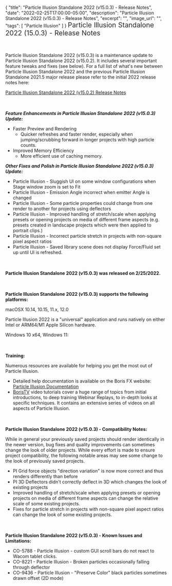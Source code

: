 {
  "title": "Particle Illusion Standalone 2022 (v15.0.3) - Release Notes",
  "date": "2022-02-25T17:00:00-05:00",
  "description": "Particle Illusion Standalone 2022 (v15.0.3) - Release Notes",
  "excerpt": "",
  "image_url": "",
  "tags": [
    "Particle Illusion"
  ]
}
<span style="color: rgb(40, 40, 40); font-size: 1.5em; word-spacing: 0.5px;">Particle Illusion Standalone 2022 (15.0.3) - Release Notes</span>

<span style="font-size: 1rem;"> </span>

Particle Illusion Standalone 2022 (v15.0.3) is a maintenance update to Particle Illusion Standalone 2022 (v15.0.2).  It includes several important feature tweaks and fixes (see below).  For a full list of what's new between Particle Illusion Standalone 2022 and the previous Particle Illusion Standalone 2021.5 major release please refer to the initial 2022 release notes here:

[Particle Illusion Standalone 2022 (v15.0.2) Release Notes](/content-release-notes-particle-illusion-standalone-2022-v15-0-2-release-notes-md/)

<span style="font-size: 1rem;"> </span>

**_Feature Enhancements in Particle Illusion Standalone 2022 (v15.0.3) Update:_**

* Faster Preview and Rendering
  * Quicker refreshes and faster render, especially when jumping/scrubbing forward in longer projects with high particle counts.
* Improved Memory Efficiency
  * More efficient use of caching memory.

**_Other Fixes and Polish in Particle Illusion Standalone 2022 (v15.0.3) Update:_**

* Particle Illusion - Sluggish UI on some window configurations when Stage window zoom is set to Fit
* Particle Illusion - Emission Angle incorrect when emitter Angle is changed
* Particle Illusion - Some particle properties could change from one render to another for projects using deflectors
* Particle Illusion - Improved handling of stretch/scale when applying presets or opening projects on media of different frame aspects (e.g. presets created in landscape projects which were then applied to portrait clips.)
* Particle Illusion - Incorrect particle stretch in projects with non-square pixel aspect ratios
* Particle Illusion - Saved library scene does not display Force/Fluid set up until UI is refreshed.

<span style="font-size: 1rem;"> </span>

**Particle Illusion Standalone 2022 (v15.0.3) was released on 2/25/2022.**

<span style="font-size: 1rem;"> </span>

**Particle Illusion Standalone 2022 (v15.0.3) supports the following platforms:**

macOSX 10.14, 10.15, 11.x, 12.0

Particle Illusion 2022 is a "universal" application and runs natively on either Intel or ARM64/M1 Apple Silicon hardware.

Windows 10 x64, Windows 11:

<span style="font-size: 1rem;"> </span>

**Training:**

Numerous resources are available for helping you get the most out of Particle Illusion.

* Detailed help documentation is available on the Boris FX website: [Particle Illusion Documentation](/documentation/continuum/bcc-particle-illusion/ "BCC Help Documentation")
* [BorisTV](/videos/) video tutorials cover a huge range of topics from initial introductions, to deep training Webinar Replays, to in-depth looks at specific techniques.  It contains an extensive series of videos on all aspects of Particle Illusion.

<span style="font-size: 1rem;"> </span>

**Particle Illusion Standalone 2022 (v15.0.3) - Compatibility Notes:**

While in general your previously saved projects should render identically in the newer version, bug fixes and quality improvements can sometimes change the look of older projects. While every effort is made to ensure project compatibility, the following notable areas may see some change to the look of previously saved projects.

* PI Grid force objects "direction variation" is now more correct and thus renders differently than before
* PI 3D Deflectors didn't correctly deflect in 3D which changes the look of existing projects
* Improved handling of stretch/scale when applying presets or opening projects on media of different frame aspects can change the relative scale of some existing projects.
* Fixes for particle stretch in projects with non-square pixel aspect ratios can change the look of some existing projects.

<span style="font-size: 1rem;"> </span>

**Particle Illusion Standalone 2022 (v15.0.3) - Known Issues and Limitations:**

* CO-5788 - Particle Illusion - custom GUI scroll bars do not react to Wacom tablet clicks.
* CO-8221 - Particle Illusion - Broken particles occasionally falling through deflector
* CO-9436 - Particle Illusion - "Preserve Color" black particles sometimes drawn offset (2D mode)

<div id="ext-gen9245"> </div>